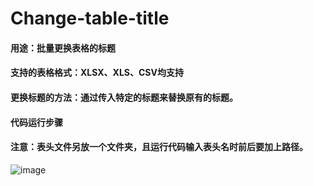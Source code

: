 # Change-table-title
#### 用途：批量更换表格的标题
#### 支持的表格格式：XLSX、XLS、CSV均支持
#### 更换标题的方法：通过传入特定的标题来替换原有的标题。
#### 代码运行步骤
#### 注意：表头文件另放一个文件夹，且运行代码输入表头名时前后要加上路径。
![image](https://user-images.githubusercontent.com/108619099/179338945-4c0200dc-7ffb-48f2-8098-bf8fba9f5c1e.png)
